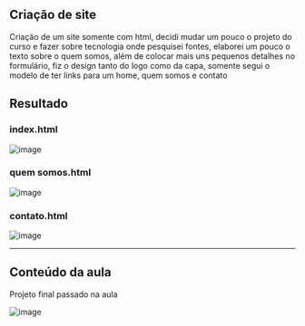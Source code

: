 <h2>Criação de site</h2>

<p>Criação de um site somente com html, decidi mudar um pouco o projeto do curso e fazer sobre tecnologia onde pesquisei fontes, elaborei um pouco o texto sobre o quem somos, além de colocar mais uns pequenos detalhes no formulário, fiz o design tanto do logo como da capa, somente segui o modelo de ter links para um home, quem somos e contato</p>

<h2>Resultado</h2>
<h3>index.html</h3>

![image](https://github.com/CarolFenixBr/Desenvolvimento_Web_Completo/assets/89542446/1ccf2fd6-8a4d-421e-becd-09b43e405361)

<h3>quem somos.html</h3>

![image](https://github.com/CarolFenixBr/Desenvolvimento_Web_Completo/assets/89542446/2ec5df59-a44c-4d79-87a7-5fcd193845b9)

<h3>contato.html</h3>

![image](https://github.com/CarolFenixBr/Desenvolvimento_Web_Completo/assets/89542446/f09cde35-7cdf-4abc-956d-228585782b6f)

<hr>

<h2>Conteúdo da aula</h2>
<p>Projeto final passado na aula </p>

![image](https://github.com/CarolFenixBr/Desenvolvimento_Web_Completo/assets/89542446/89ecb51c-1e5b-4fcd-b870-22028ffc3f31)

